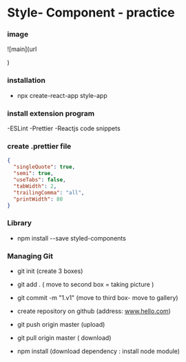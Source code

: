 # Style- Component - practice

### image

![main](url

)

### installation

- npx create-react-app style-app

### install extension program

-ESLint
-Prettier
-Reactjs code snippets

### create .prettier file

```json
{
  "singleQuote": true,
  "semi": true,
  "useTabs": false,
  "tabWidth": 2,
  "trailingComma": "all",
  "printWidth": 80
}
```

### Library

- npm install --save styled-components

### Managing Git

- git init (create 3 boxes)
- git add . ( move to second box = taking picture )
- git commit -m "1.v1" (move to third box- move to gallery)

- create repository on github (address: www.hello.com)
- git push origin master (upload)
- git pull origin master ( download)

- npm install (download dependency : install node module)
